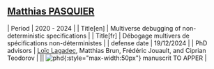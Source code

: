 ## [<i class="fa-brands fa-linkedin" aria-hidden="true"></i> Matthias PASQUIER](https://www.linkedin.com/in/matthias-pasquier-2ba462156)

| Period | 2020 - 2024 |
| Title[en] | Multiverse debugging of non-deterministic specifications |
| Title[fr] | Débogage multivers de spécifications non-déterministes |
| defense date  | 19/12/2024 |
| PhD advisors | <u>Loïc Lagadec</u>, Matthias Brun, Frédéric Jouault, and Ciprian Teodorov |
|| ![phd](http://www.obpcdl.org/images/thesis-logo.png){:style="max-width:50px"} manuscrit TO APPER |
